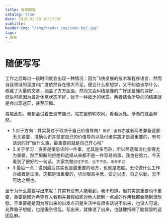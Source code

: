 ```yaml
---
title: 有感而发
catalog: true
date: 2018-01-20 18:17:07
subtitle:
header-img: "/img/header_img/code-bg2.jpg"
tags:
- 随笔
---
```


随便写写
===

工作之后每过一段时间就会出现一种情况：因为飞快发展的技术和程序语言，然而自我领域的深度和广度依然存在很大不足，便会什么都想学，又不知道该学什么。收藏了大量的文章，涵盖了方方面面，然而又会纠结是懂的广好还是懂的深好……然后可能因为最近休息状态不好，处于一种疲乏的状态。两者结合所导向的结果就是会出现迷茫，甚至压抑。

每每此刻，我都会试着去调节自己，站在窗前吹吹风，看看远处。渐渐的就会释然。
* 1.对于方向：其实莫过于取决于自己价值导向`? 爱好：金钱`亦或者两者兼备这都无关紧要，准确认识并坚定自己的价值导向以及付诸实践才是最重要的。有句话说的好“做什么事，最重要的就是自己开心啦”
* 2.关于学习：贪多是很忌讳的一件事，尤其是多而杂，所以筛选和消化变得尤为重要，然而果断的拒绝和选择从来都不是一件容易的事，我也在努力。今天看到了很好的一句话，大家共勉`过往不恋，当下不杂，未来不迎`
* 3.最后一点：说到最后其实也是最重要的地方，也就是态度。无论做什么工作亦或者是生活，这都是很重要的，切勿眼高手低，受之以虚，将之以勤，无不可达之境也。

至于为什么需要写出来呢：其实有没有人能看到，我不知道，但其实这重要也不重要，重要是因为希望有人看到并且假如能对他人起到一点点的作用我都会感到很欣慰。不重要呢是因为写出来的出发点只是生活中有很多话说不出来，也没人可说，光靠脑子想呢，也是很杂很乱。写出来，就像说了出来，也就像捋顺了脑袋里的这团乱麻。
